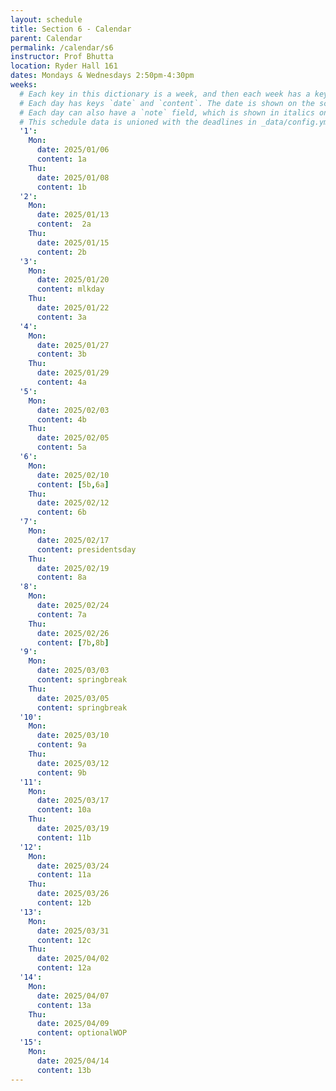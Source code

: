 ```yaml
---
layout: schedule
title: Section 6 - Calendar
parent: Calendar
permalink: /calendar/s6
instructor: Prof Bhutta
location: Ryder Hall 161
dates: Mondays & Wednesdays 2:50pm-4:30pm
weeks:
  # Each key in this dictionary is a week, and then each week has a key in [Mon, Tue, Thu, Thu, Fri].
  # Each day has keys `date` and `content`. The date is shown on the schedule, and `content` is a key into the yml file in _data/modules.yml. `content` may be an array.
  # Each day can also have a `note` field, which is shown in italics on the calendar.
  # This schedule data is unioned with the deadlines in _data/config.yml
  '1':
    Mon:
      date: 2025/01/06
      content: 1a
    Thu:
      date: 2025/01/08
      content: 1b
  '2':
    Mon:
      date: 2025/01/13
      content:  2a
    Thu:
      date: 2025/01/15
      content: 2b
  '3':
    Mon:
      date: 2025/01/20
      content: mlkday
    Thu:
      date: 2025/01/22
      content: 3a
  '4':
    Mon:
      date: 2025/01/27
      content: 3b
    Thu:
      date: 2025/01/29
      content: 4a
  '5':
    Mon:
      date: 2025/02/03
      content: 4b
    Thu:
      date: 2025/02/05
      content: 5a
  '6':
    Mon:
      date: 2025/02/10
      content: [5b,6a]
    Thu:
      date: 2025/02/12
      content: 6b
  '7':
    Mon:
      date: 2025/02/17
      content: presidentsday
    Thu:
      date: 2025/02/19
      content: 8a
  '8':
    Mon:
      date: 2025/02/24
      content: 7a
    Thu:
      date: 2025/02/26
      content: [7b,8b]
  '9':
    Mon:
      date: 2025/03/03
      content: springbreak
    Thu:
      date: 2025/03/05
      content: springbreak
  '10':
    Mon:
      date: 2025/03/10
      content: 9a
    Thu:
      date: 2025/03/12
      content: 9b
  '11':
    Mon:
      date: 2025/03/17
      content: 10a
    Thu:
      date: 2025/03/19
      content: 11b
  '12':
    Mon:
      date: 2025/03/24
      content: 11a
    Thu:
      date: 2025/03/26
      content: 12b
  '13':
    Mon:
      date: 2025/03/31
      content: 12c
    Thu:
      date: 2025/04/02
      content: 12a
  '14':
    Mon:
      date: 2025/04/07
      content: 13a
    Thu:
      date: 2025/04/09
      content: optionalWOP
  '15':
    Mon:
      date: 2025/04/14
      content: 13b
---
```


